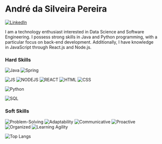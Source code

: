 # André da Silveira Pereira
[![LinkedIn](https://img.shields.io/badge/LinkedIn-000?style=for-the-badge&logo=linkedin&logoColor=0E76A8)](https://www.linkedin.com/in/dev-andre-pereira/?locale=en_US)

I am a technology enthusiast interested in Data Science and Software Engineering. I possess strong skills in Java and Python programming, with a particular focus on back-end development. Additionally, I have knowledge in JavaScript through React.js and Node.js.

### Hard Skills
![Java](https://img.shields.io/badge/Java-000?style=for-the-badge&logo=openjdk)
![Spring](https://img.shields.io/badge/SpringBoot-000?style=for-the-badge&logo=Spring)

![JS](https://img.shields.io/badge/JavaScript-000?style=for-the-badge&logo=javascript)
![NODEJS](https://img.shields.io/badge/Node.JS-000?style=for-the-badge&logo=nodedotjs)
![REACT](https://img.shields.io/badge/React-000?style=for-the-badge&logo=react)
![HTML](https://img.shields.io/badge/HTML-000?style=for-the-badge&logo=HTML5)
![CSS](https://img.shields.io/badge/CSS-000?style=for-the-badge&logo=CSS3)

![Python](https://img.shields.io/badge/Python-000?style=for-the-badge&logo=python)

![SQL](https://img.shields.io/badge/postgresql-000?style=for-the-badge&logo=postgresql)

### Soft Skills
![Problem-Solving](https://img.shields.io/badge/Problem_Solving-000?style=for-the-badge)
![Adaptability](https://img.shields.io/badge/Adaptability-000?style=for-the-badge)
![Communicative](https://img.shields.io/badge/Communicative-000?style=for-the-badge)
![Proactive](https://img.shields.io/badge/Proactive-000?style=for-the-badge)
![Organized](https://img.shields.io/badge/Organized-000?style=for-the-badge)
![Learning Agility](https://img.shields.io/badge/Learning_Agility-000?style=for-the-badge)

![Top Langs](https://github-readme-stats-git-masterrstaa-rickstaa.vercel.app/api/top-langs/?username=Add0z&layout=compact&bg_color=66000000&border_color=edeef0&title_color=b07113&text_color=FFF)


